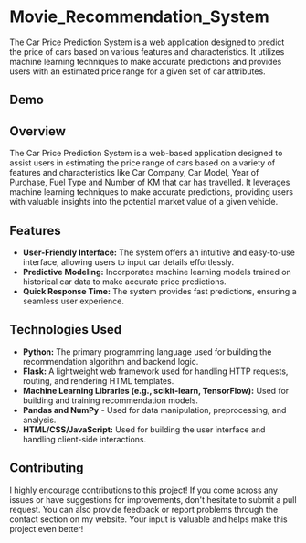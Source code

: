 # Movie_Recommendation_System
The Car Price Prediction System is a web application designed to predict the price of cars based on various features and characteristics. It utilizes machine learning techniques to make accurate predictions and provides users with an estimated price range for a given set of car attributes.


## Demo


## Overview

The Car Price Prediction System is a web-based application designed to assist users in estimating the price range of cars based on a variety of features and characteristics like Car Company, Car Model, Year of Purchase, Fuel Type and Number of KM that car has travelled. It leverages machine learning techniques to make accurate predictions, providing users with valuable insights into the potential market value of a given vehicle.


## Features
- **User-Friendly Interface:** The system offers an intuitive and easy-to-use interface, allowing users to input car details effortlessly.
- **Predictive Modeling:** Incorporates machine learning models trained on historical car data to make accurate price predictions.
- **Quick Response Time:** The system provides fast predictions, ensuring a seamless user experience.


## Technologies Used
- **Python:** The primary programming language used for building the recommendation algorithm and backend logic.
- **Flask:** A lightweight web framework used for handling HTTP requests, routing, and rendering HTML templates.
- **Machine Learning Libraries (e.g., scikit-learn, TensorFlow):** Used for building and training recommendation models.
- **Pandas and NumPy** - Used for data manipulation, preprocessing, and analysis.
- **HTML/CSS/JavaScript:** Used for building the user interface and handling client-side interactions.

## Contributing

I highly encourage contributions to this project! If you come across any issues or have suggestions for improvements, don't hesitate to submit a pull request. You can also provide feedback or report problems through the contact section on my website. Your input is valuable and helps make this project even better!
